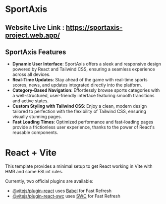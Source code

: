 
# SportAxis
## Website Live Link : https://sportaxis-project.web.app/
## SportAxis Features

- **Dynamic User Interface**: SportAxis offers a sleek and responsive design powered by React and Tailwind CSS, ensuring a seamless experience across all devices.  
- **Real-Time Updates**: Stay ahead of the game with real-time sports scores, news, and updates integrated directly into the platform.  
- **Category-Based Navigation**: Effortlessly browse sports categories with a well-structured, user-friendly interface featuring smooth transitions and active states.  
- **Custom Styling with Tailwind CSS**: Enjoy a clean, modern design tailored to perfection with the flexibility of Tailwind CSS, ensuring visually stunning pages.  
- **Fast Loading Times**: Optimized performance and fast-loading pages provide a frictionless user experience, thanks to the power of React's reusable components.





# React + Vite

This template provides a minimal setup to get React working in Vite with HMR and some ESLint rules.

Currently, two official plugins are available:

- [@vitejs/plugin-react](https://github.com/vitejs/vite-plugin-react/blob/main/packages/plugin-react/README.md) uses [Babel](https://babeljs.io/) for Fast Refresh
- [@vitejs/plugin-react-swc](https://github.com/vitejs/vite-plugin-react-swc) uses [SWC](https://swc.rs/) for Fast Refresh




